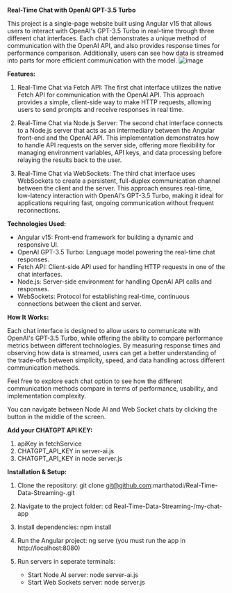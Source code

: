 **Real-Time Chat with OpenAI GPT-3.5 Turbo**

This project is a single-page website built using Angular v15 that allows users to interact with OpenAI's GPT-3.5 Turbo in real-time through three different chat interfaces. Each chat demonstrates a unique method of communication with the OpenAI API, and also provides response times for performance comparison. Additionally, users can see how data is streamed into parts for more efficient communication with the model.
![image](https://github.com/user-attachments/assets/0944f0ec-24b1-465f-bcb7-da896c075f28)

**Features:**

1. Real-Time Chat via Fetch API:
        The first chat interface utilizes the native Fetch API for communication with the OpenAI API.
        This approach provides a simple, client-side way to make HTTP requests, allowing users to send prompts and receive responses in real time.

2. Real-Time Chat via Node.js Server:
        The second chat interface connects to a Node.js server that acts as an intermediary between the Angular front-end and the OpenAI API.
        This implementation demonstrates how to handle API requests on the server side, offering more flexibility for managing environment variables, API keys, and data processing before relaying the results back to the user.

3. Real-Time Chat via WebSockets:
        The third chat interface uses WebSockets to create a persistent, full-duplex communication channel between the client and the server.
        This approach ensures real-time, low-latency interaction with OpenAI's GPT-3.5 Turbo, making it ideal for applications requiring fast, ongoing communication without frequent reconnections.

**Technologies Used:**

  - Angular v15: Front-end framework for building a dynamic and responsive UI.
  - OpenAI GPT-3.5 Turbo: Language model powering the real-time chat responses.
  - Fetch API: Client-side API used for handling HTTP requests in one of the chat interfaces.
  - Node.js: Server-side environment for handling OpenAI API calls and responses.
  - WebSockets: Protocol for establishing real-time, continuous connections between the client and server.

**How It Works:**

Each chat interface is designed to allow users to communicate with OpenAI's GPT-3.5 Turbo, while offering the ability to compare performance metrics between different technologies. By measuring response times and observing how data is streamed, users can get a better understanding of the trade-offs between simplicity, speed, and data handling across different communication methods.

Feel free to explore each chat option to see how the different communication methods compare in terms of performance, usability, and implementation complexity.

You can navigate between Node AI and Web Socket chats by clicking the button in the middle of the screen.

**Add your CHATGPT API KEY:**

  1. apiKey in fetchService
  2. CHATGPT_API_KEY in server-ai.js
  3. CHATGPT_API_KEY in node server.js

**Installation & Setup:**

  1. Clone the repository: git clone git@github.com:marthatodi/Real-Time-Data-Streaming-.git

  2. Navigate to the project folder: cd Real-Time-Data-Streaming-/my-chat-app

  3. Install dependencies: npm install

  4. Run the Angular project: ng serve (you must run the app in http://localhost:8080)

  5. Run servers in seperate terminals:
        - Start Node AI server: node server-ai.js
        - Start Web Sockets server: node server.js




